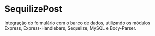 # SequilizePost
Integração do formulário com o banco de dados, utilizando os módulos Express, Express-Handlebars, Sequelize, MySQL e Body-Parser.
